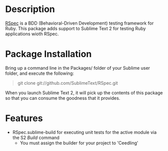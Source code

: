 Description
===========
[RSpec](http://rspec.info/) is a BDD (Behavioral-Driven Development) testing framework for Ruby. This package adds support to Sublime Text 2 for testing Ruby applications wioth RSpec.

Package Installation
====================
Bring up a command line in the Packages/ folder of your Sublime user folder, and execute the following:
> git clone git://github.com/SublimeText/RSpec.git

When you launch Sublime Text 2, it will pick up the contents of this package so that you can consume the goodness that it provides.

Features
========
* RSpec.sublime-build for executing unit tests for the active module via the S2 *Build* command
    * You must assign the builder for your project to 'Ceedling'
